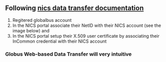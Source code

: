 
## Following [nics data transfer documentation](https://www.nics.utk.edu/computing-resources/data-transfer)

1) Regitered globalbus account
2) In the NICS portal associate their NetID with their NICS account (see the image below) and
3) In the NICS portal setup their X.509 user certificate by associating their InCommon credential with their NICS account

### Globus Web-based Data Transfer will very intuitive

